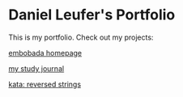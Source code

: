 # Daniel Leufer's Portfolio
This is my portfolio. Check out my projects:

[embobada homepage](https://dleufer.github.io/embobada/)

[my study journal](https://github.com/dleufer/study-journal-template)

[kata: reversed strings](https://github.com/dleufer/reversed-strings-2)

